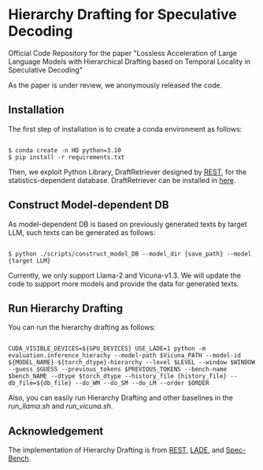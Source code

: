 # Hierarchy Drafting for Speculative Decoding
Official Code Repository for the paper "Lossless Acceleration of Large Language Models with Hierarchical Drafting based on Temporal Locality in Speculative Decoding"

As the paper is under review, we anonymously released the code.

## Installation
The first step of installation is to create a conda environment as follows:
<pre>
<code>
$ conda create -n HD python=3.10
$ pip install -r requirements.txt</code>
</pre>

Then, we exploit Python Library, DraftRetriever designed by [REST](https://github.com/FasterDecoding/REST/tree/main?tab=readme-ov-file), for the statistics-dependent database. DraftRetriever can be installed in [here](https://github.com/FasterDecoding/REST/tree/main/DraftRetriever).

## Construct Model-dependent DB
As model-dependent DB is based on previously generated texts by target LLM, such texts can be generated as follows:
<pre>
<code>
$ python ./scripts/construct_model_DB --model_dir {save_path} --model {target LLM}</code>
</pre>

Currently, we only support Llama-2 and Vicuna-v1.3. We will update the code to support more models and provide the data for generated texts.

## Run Hierarchy Drafting
You can run the hierarchy drafting as follows:
<pre>
<code>
CUDA_VISIBLE_DEVICES=${GPU_DEVICES} USE_LADE=1 python -m evaluation.inference_hierachy --model-path $Vicuna_PATH --model-id ${MODEL_NAME}-${torch_dtype}-hierarchy --level $LEVEL --window $WINDOW --guess $GUESS --previous_tokens $PREVIOUS_TOKENS --bench-name $bench_NAME --dtype $torch_dtype --history_file {history_file} --db_file=${db_file} --do_WM --do_SM --do_LM --order $ORDER</code>
</pre>

Also, you can easily run Hierarchy Drafting and other baselines in the *run_llama.sh* and *run_vicuna.sh*.

## Acknowledgement
The implementation of Hierarchy Drafting is from [REST](https://github.com/FasterDecoding/REST/tree/main?tab=readme-ov-file), [LADE](https://github.com/hao-ai-lab/LookaheadDecoding), and [Spec-Bench](https://github.com/hemingkx/Spec-Bench?tab=readme-ov-file).

